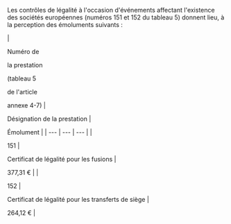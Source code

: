 Les contrôles de légalité à l'occasion d'événements affectant l'existence des sociétés européennes (numéros 151 et 152 du tableau 5) donnent lieu, à la perception des émoluments suivants :

|

Numéro de

la prestation

(tableau 5

de l'article

annexe 4-7) |

Désignation de la prestation |

Émolument |
| --- | --- | --- |
|

151 |

Certificat de légalité pour les fusions |

377,31 € |
|

152 |

Certificat de légalité pour les transferts de siège |

264,12 € |
